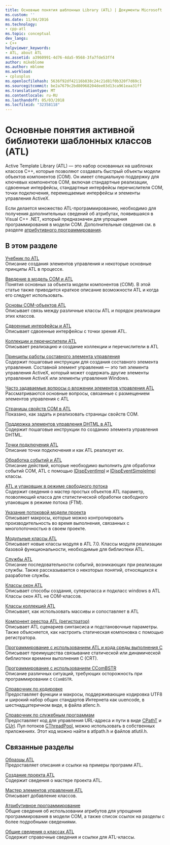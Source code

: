 ```yaml
---
title: Основные понятия шаблонных Library (ATL) | Документы Microsoft
ms.custom: ''
ms.date: 11/04/2016
ms.technology:
- cpp-atl
ms.topic: conceptual
dev_langs:
- C++
helpviewer_keywords:
- ATL, about ATL
ms.assetid: a3960991-4d76-4da5-9568-3fa7fde53ff4
author: mikeblome
ms.author: mblome
ms.workload:
- cplusplus
ms.openlocfilehash: 5636f92df42116b838c24c21d81f0b320f7d69c1
ms.sourcegitcommit: be2a7679c2bd80968204dee03d13ca961eaa31ff
ms.translationtype: MT
ms.contentlocale: ru-RU
ms.lasthandoff: 05/03/2018
ms.locfileid: "32358118"
---
```

# <a name="active-template-library-atl-concepts"></a>Основные понятия активной библиотеки шаблонных классов (ATL)
Active Template Library (ATL) — это набор основанных на шаблонах классов C++, которые позволяют создавать быстрый объекты модели объектов компонентов (COM). Он имеет специальную поддержку для ключевых компонентов COM, включая стандартные реализации, сдвоенные интерфейсы, стандартные интерфейсы перечислителя COM, точки подключения, перемещаемые интерфейсы и элементы управления ActiveX.  
  
 Если делается множество ATL-программированию, необходимо для получения дополнительных сведений об атрибутах, появившаяся в Visual C++ .NET, который предназначен для упрощения программирования в модели COM. Дополнительные сведения см. в разделе [атрибутивного программирования](../windows/attributed-programming-concepts.md).  
  
## <a name="in-this-section"></a>В этом разделе  
 [Учебник по ATL](../atl/active-template-library-atl-tutorial.md)  
 Описание создания элементов управления и некоторые основные принципы ATL в процессе.  
  
 [Введение в модель COM и ATL](../atl/introduction-to-com-and-atl.md)  
 Понятия основных за объекта модели компонентов (COM). В этой статье также приводится краткое описание возможности ATL и когда его следует использовать.  
  
 [Основы COM-объектов ATL](../atl/fundamentals-of-atl-com-objects.md)  
 Описывает связь между различные классы ATL и порядок реализации этих классов.  
  
 [Сдвоенные интерфейсы и ATL](../atl/dual-interfaces-and-atl.md)  
 Описывает сдвоенные интерфейсы с точки зрения ATL.  
  
 [Коллекции и перечислители ATL](../atl/atl-collections-and-enumerators.md)  
 Описывает реализацию и создание коллекции и перечислители в ATL  
  
 [Принципы работы составного элемента управления](../atl/atl-composite-control-fundamentals.md)  
 Содержит пошаговые инструкции для создания составного элемента управления. Составной элемент управления — это тип элемента управления ActiveX, который может содержать другие элементы управления ActiveX или элементы управления Windows.  
  
 [Часто задаваемые вопросы о вложении элементов управления ATL](../atl/atl-control-containment-faq.md)  
 Рассматриваются основные вопросы, связанные с размещением элементов управления с ATL  
  
 [Страницы свойств COM в ATL](../atl/atl-com-property-pages.md)  
 Показано, как задать и реализовать страницы свойств COM.  
  
 [Поддержка элементов управления DHTML в ATL](../atl/atl-support-for-dhtml-controls.md)  
 Содержит пошаговые инструкции по созданию элемента управления DHTML.  
  
 [Точки подключения ATL](../atl/atl-connection-points.md)  
 Описание точки подключения и как ATL реализует их.  
  
 [Обработка событий и ATL](../atl/event-handling-and-atl.md)  
 Описание действий, которые необходимо выполнить для обработки событий COM, ATL с помощью [IDispEventImpl](../atl/reference/idispeventimpl-class.md) и [IDispEventSimpleImpl](../atl/reference/idispeventsimpleimpl-class.md) классы.  
  
 [ATL и упаковщик в режиме свободного потока](../atl/atl-and-the-free-threaded-marshaler.md)  
 Содержит сведения о мастер простых объектов ATL параметр, позволяющий класса для статистической обработки свободного упаковщик в режиме потока (FTM).  
  
 [Указание потоковой модели проекта](../atl/specifying-the-threading-model-for-a-project-atl.md)  
 Описывает макросы, которые можно контролировать производительность во время выполнения, связанных с многопоточностью в своем проекте.  
  
 [Модульные классы ATL](../atl/atl-module-classes.md)  
 Описывает новые классы модуля в ATL 7.0. Классы модуля реализации базовой функциональности, необходимые для библиотеки ATL.  
  
 [Службы ATL](../atl/atl-services.md)  
 Описание последовательности событий, возникающих при реализации службы. Также рассказывается о некоторых понятий, относящихся к разработке службы.  
  
 [Классы окон ATL](../atl/atl-window-classes.md)  
 Описывает способы создания, суперкласса и подкласс windows в ATL Классы окон ATL не COM-классов.  
  
 [Классы коллекций ATL](../atl/atl-collection-classes.md)  
 Описывает, как использовать массивы и сопоставляет в ATL  
  
 [Компонент реестра ATL (регистратор)](../atl/atl-registry-component-registrar.md)  
 Описывает ATL сценариев синтаксиса и подстановочные параметры. Также объясняется, как настроить статическая компоновка с помощью регистратора.  
  
 [Программирование с использованием ATL и кода среды выполнения C](../atl/programming-with-atl-and-c-run-time-code.md)  
 Описывает преимущества связывание статической или динамической библиотеки времени выполнения C (CRT).  
  
 [Программирование с использованием CComBSTR](../atl/programming-with-ccombstr-atl.md)  
 Описание различных ситуаций, требующих осторожность при программировании с `CComBSTR`.  
  
 [Справочник по кодировке](../atl/atl-encoding-reference.md)  
 Предоставляет функции и макросы, поддерживающие кодировка UTF8 и широкий набор общих стандартов Интернета как uuencode, в шестнадцатеричном виде, в файла atlenc.h.  
  
 [Справочник по служебным программам](../atl/atl-utilities-reference.md)  
 Предоставляет код для управления URL-адреса и пути в виде [CPathT](../atl/reference/cpatht-class.md) и [CUrl](../atl/reference/curl-class.md). Пул потоков [CThreadPool](../atl/reference/cthreadpool-class.md), можно использовать в собственных приложениях. Этот код можно найти в atlpath.h и файлов atlutil.h.  
  
## <a name="related-sections"></a>Связанные разделы  
 [Образцы ATL](../visual-cpp-samples.md)  
 Предоставляет описания и ссылки на примеры программ ATL.  
  
 [Создание проекта ATL](../atl/reference/creating-an-atl-project.md)  
 Содержит сведения о мастере проекта ATL.  
  
 [Мастер элементов управления ATL](../atl/reference/atl-control-wizard.md)  
 Описывает добавление классов.  
  
 [Атрибутивное программирование](../windows/attributed-programming-concepts.md)  
 Общие сведения об использовании атрибутов для упрощения программирования в модели COM, а также список ссылок на разделы с более подробными сведениями.  
  
 [Общие сведения о классах ATL](../atl/atl-class-overview.md)  
 Содержит справочные сведения и ссылки для ATL-классы.

